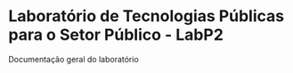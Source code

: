 # Laboratório de Tecnologias Públicas para o Setor Público - LabP2
Documentação geral do laboratório
